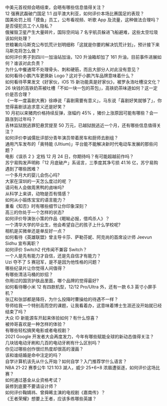 中美元首视频会晤结束，会晤有哪些信息值得关注？  
12 强赛武磊破门国足 1:1 战平澳大利亚，如何评价本场比赛国足的表现？  
国美处罚上班「摸鱼」员工，公布看视频、听歌 App 及流量，这种做法合理吗？是否侵犯员工个人隐私？  
俄摧毁卫星产生大量碎片，国际空间站 7 名宇航员躲进飞船避难，这些太空垃圾该如何处理？  
世粮署向马斯克公布饥荒计划明细称「这就是你要的解决饥荒计划」，预计接下来马斯克将怎么做？  
如何评价男子到四川一加油站加油，120 升油箱却加了 161 升油，目前事件进展如何？谁该对此负责？  
为什么中餐通常不处理骨头、刺和硬筋，而且大部分人对此没有意见？  
如何看待小鹏汽车更换新 Logo？这对于小鹏汽车品牌意味着什么？  
如何看待苹果发文《好家伙，iOS 15 新功能真是好家伙》，被罗永浩吐槽没文化？  
26 块钱的高铁奶茶被吐槽「不如一块一包的茶包」，高铁奶茶味道如何？这一定价是否合理？  
《一年一度喜剧大赛》徐峥说「喜剧需要有意义」，马东说「喜剧好笑就够了」，你觉得喜剧该追求意义还是好笑？  
10 月初以来猪肉价格持续反弹，涨幅约 45% ，猪价上涨原因可能有哪些？会一路涨到过年吗？  
吉林监狱脱逃罪犯悬赏提至 50 万元，已越狱脱逃近一个月，还有哪些信息值得关注？  
如何评价李诚儒批评部分青年演员带着房车和厨师去剧组？  
通用汽车发布的「奥特能 (Ultium)」平台能不能解决新时代电动车发展的那些问题？  
电影《误杀 2 》定档 12 月 24 日，你期待吗？有可能超越前作吗？  
苏宁易购发声明称「12 月底破产」系谣言，三季度其净亏损 41.16 亿，苏宁易购遇到了哪些困难？  
一个多月大的婴儿会伤心吗?  
大家在深圳的一天怎么度过的呢 ？  
请问有人会做周黑鸭的卤味吗?  
从科学上来讲，动物是否有情感？  
如何从小锻炼宝宝的语言能力？  
重看《知否》时有哪些细节让你印象深刻？  
高三的你处于一个怎样的状态?  
如何评价导演张小策的作品《睚眦必报，借鸡杀人》？  
一个清华大学的毕业生，他会希望自己的孩子上什么学校呢?  
相机是买微单还是单反好一点？  
如何看待《英雄联盟》曾主导卡莎、萨勒芬妮、阿克尚的首席设计师 Jeevun Sidhu 宣布离职？  
如何评价 Switch2 代传闻不兼容 Switch？  
一个人是先有能力才自信，还是先自信才有能力？  
Uzi 夺不了 S 赛冠军，是不是因为他性格的问题？  
哪些纪录片让你觉得人间值得？  
有哪些清洁马桶的妙招？  
你用过的国货护肤品里面，哪个品牌的觉得最好?  
如何看待曝小米 12 有四款机型，12/12 Pro/Ultra 外，还有一款 6.3 英寸小屏手机？  
张辽和张郃都是降将，为什么投降时曹操给的待遇不一样？  
导师给我一个特别高而空的课题，让我看着办，这意味着博士生涯还没开始就已经结束了吗？  
大众 ID 新能源车开起来体验如何？有什么惊喜？  
被帅哥喜欢是一种怎样的体验？  
有哪些轻松搞笑电影或者电视剧？  
2021 Google 开发者大会再度发力，今年有哪些赋能全球的新动态值得关注？  
几块钱电动牙刷和几百的电动牙刷有什么区别吗？  
你见过哪些创作很烂热度却很高的漫画？  
该和谁结婚是命中注定的吗？  
自学计算机该先从什么开始？如何自学？入门推荐学什么语言？  
NBA 21-22 赛季公牛 121:103 湖人，威少 25+6+8 浓眉遭驱逐，如何评价这场比赛？  
如何通过基金从业资格考试？  
装修到底要不要请设计师？  
如何评价鞠婧祎、曾舜晞主演的电视剧《嘉南传》？  
《王者荣耀》想要上王者，应该多练哪些英雄？  
